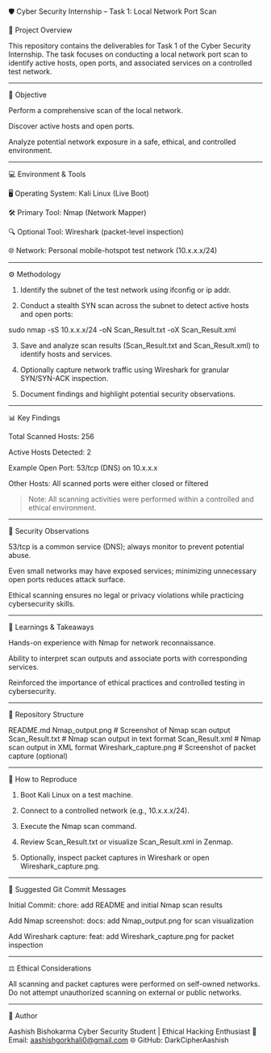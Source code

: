 🛡️ Cyber Security Internship – Task 1: Local Network Port Scan

📖 Project Overview

This repository contains the deliverables for Task 1 of the Cyber Security Internship. The task focuses on conducting a local network port scan to identify active hosts, open ports, and associated services on a controlled test network.


---

🎯 Objective

Perform a comprehensive scan of the local network.

Discover active hosts and open ports.

Analyze potential network exposure in a safe, ethical, and controlled environment.



---

💻 Environment & Tools

🖥️ Operating System: Kali Linux (Live Boot) 

🛠️ Primary Tool: Nmap (Network Mapper) 

🔍 Optional Tool: Wireshark (packet-level inspection) 

🌐 Network: Personal mobile-hotspot test network (10.x.x.x/24)



---

⚙️ Methodology

1. Identify the subnet of the test network using ifconfig or ip addr.


2. Conduct a stealth SYN scan across the subnet to detect active hosts and open ports:



sudo nmap -sS 10.x.x.x/24 -oN Scan_Result.txt -oX Scan_Result.xml

3. Save and analyze scan results (Scan_Result.txt and Scan_Result.xml) to identify hosts and services.


4. Optionally capture network traffic using Wireshark for granular SYN/SYN-ACK inspection.


5. Document findings and highlight potential security observations.




---

📊 Key Findings

Total Scanned Hosts: 256

Active Hosts Detected: 2

Example Open Port: 53/tcp (DNS) on 10.x.x.x

Other Hosts: All scanned ports were either closed or filtered


> Note: All scanning activities were performed within a controlled and ethical environment.




---

🧐 Security Observations

53/tcp is a common service (DNS); always monitor to prevent potential abuse.

Even small networks may have exposed services; minimizing unnecessary open ports reduces attack surface.

Ethical scanning ensures no legal or privacy violations while practicing cybersecurity skills.



---

🧾 Learnings & Takeaways

Hands-on experience with Nmap for network reconnaissance.

Ability to interpret scan outputs and associate ports with corresponding services.

Reinforced the importance of ethical practices and controlled testing in cybersecurity.



---

📁 Repository Structure

README.md
Nmap_output.png        # Screenshot of Nmap scan output
Scan_Result.txt        # Nmap scan output in text format
Scan_Result.xml        # Nmap scan output in XML format
Wireshark_capture.png  # Screenshot of packet capture (optional)


---

🔄 How to Reproduce

1. Boot Kali Linux on a test machine.


2. Connect to a controlled network (e.g., 10.x.x.x/24).


3. Execute the Nmap scan command.


4. Review Scan_Result.txt or visualize Scan_Result.xml in Zenmap.


5. Optionally, inspect packet captures in Wireshark or open Wireshark_capture.png.




---

📝 Suggested Git Commit Messages

Initial Commit: chore: add README and initial Nmap scan results

Add Nmap screenshot: docs: add Nmap_output.png for scan visualization

Add Wireshark capture: feat: add Wireshark_capture.png for packet inspection



---

⚖️ Ethical Considerations

All scanning and packet captures were performed on self-owned networks. Do not attempt unauthorized scanning on external or public networks.


---

👤 Author

Aashish Bishokarma
Cyber Security Student | Ethical Hacking Enthusiast
📧 Email: aashishgorkhali0@gmail.com
🌐 GitHub: DarkCipherAashish
